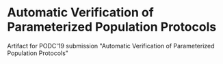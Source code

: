 # Automatic Verification of Parameterized Population Protocols

Artifact for PODC'19 submission "Automatic Verification of Parameterized Population Protocols"
